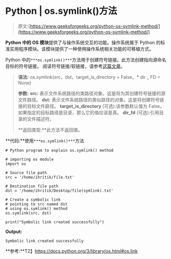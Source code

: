 # Python | os.symlink()方法

> 原文:[https://www.geeksforgeeks.org/python-os-symlink-method/](https://www.geeksforgeeks.org/python-os-symlink-method/)

**Python 中的 OS 模块**提供了与操作系统交互的功能。操作系统属于 Python 的标准实用程序模块。该模块提供了一种使用操作系统相关功能的可移植方式。

Python 中的`***os.symlink()***`方法用于创建符号链接。此方法创建指向源命名目标的符号链接。
阅读符号链接/软链接，请参考[这篇文章](https://www.geeksforgeeks.org/soft-hard-links-unixlinux/)。

> **语法:** os.symlink(src，dst，target_is_directory = False，* dir _ FD = None)
> 
> **参数:**
> **src:** 表示文件系统路径的类路径对象。这是将为其创建符号链接的源文件路径。
> **dst:** 表示文件系统路径的类似路径的对象。这是将创建符号链接的目标文件路径。
> **target_is_directory** (可选):该参数默认值为 False。如果指定的目标路径是目录，那么它的值应该是真。
> **dir_fd** (可选):引用目录的文件描述符。
> 
> **返回类型:**此方法不返回值。

**代码:**使用`***os.symlink()***`方法

```
# Python program to explain os.symlink() method 

# importing os module 
import os

# Source file path
src = '/home/ihritik/file.txt'

# Destination file path
dst = '/home/ihritik/Desktop/file(symlink).txt'

# Create a symbolic link
# pointing to src named dst
# using os.symlink() method
os.symlink(src, dst)

print("Symbolic link created successfully")
```

**Output:**

```
Symbolic link created successfully

```

**参考:**T2】https://docs.python.org/3/library/os.html#os.link